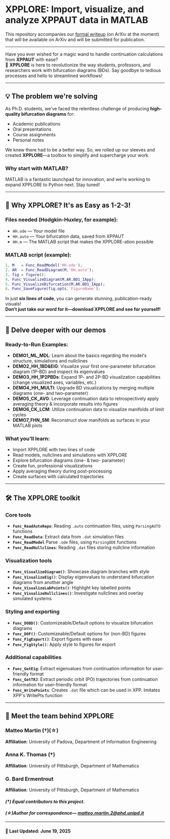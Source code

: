 # **XPPLORE: Import, visualize, and analyze XPPAUT data in MATLAB**

This repository accompanies our [formal writeup](https://arxiv.org/abs/2507.02709v1) (on ArXiv at the moment) that will be available on ArXiv and will be submitted for publication.

---

Have you ever wished for a magic wand to handle continuation calculations from **XPPAUT** with ease?  
🔎 **XPPLORE** is here to revolutionize the way students, professors, and researchers work with bifurcation diagrams (BDs). Say goodbye to tedious processes and hello to streamlined workflows!

---

## 💡 **The problem we're solving**

As Ph.D. students, we’ve faced the relentless challenge of producing **high-quality bifurcation diagrams** for:
- Academic publications
- Oral presentations
- Course assignments
- Personal notes

We knew there had to be a better way. So, we rolled up our sleeves and created **XPPLORE**—a toolbox to simplify and supercharge your work.

### **Why start with MATLAB?**

MATLAB is a fantastic launchpad for innovation, and we’re working to expand XPPLORE to Python next. Stay tuned!

---

## 🚀 **Why XPPLORE? It's as Easy as 1-2-3!**

### Files needed (Hodgkin-Huxley, for example):
- `HH.ode` — Your model file
- `HH.auto` — Your bifurcation data, saved from XPPAUT
- `HH.m` — The MATLAB script that makes the XPPLORE-ation possible 

### MATLAB script (example):

```matlab
1. M   = Func_ReadModel('HH.ode');
2. AR  = Func_ReadDiagram(M,'HH.auto');
3. fig = figure();
4. Func_VisualizeDiagram(M,AR.BD1_IApp);
5. Func_VisualizeBifurcation(M,AR.BD1_IApp);
6. Func_SaveFigure(fig,opts,'FigureName');
```

In just **six lines of code**, you can generate stunning, publication-ready visuals!  
**Don’t just take our word for it—download XPPLORE and see for yourself!**

---

## 📝 **Delve deeper with our demos**

### Ready-to-Run Examples:
- **DEMO1_ML_MDL**: Learn about the basics regarding the model's structure, simulations and nullclines
- **DEMO2_HH_1BD&EIG**: Visualize your first one-parameter bifurcation diagram (1P-BD) and inspect its eigenvalues
- **DEMO3_HH_1P2PBDs**: Expand 1P- and 2P-BD visualization capabilities (change visualized axes, variables, etc.)
- **DEMO4_HH_MULTI**: Upgrade BD visualizations by merging multiple diagrams (one- and two-parameter)
- **DEMO5_CK_AVG**: Leverage continuation data to retrospectively apply averaging theory & incorporate results into figures
- **DEMO6_CK_LCM**: Utilize continuation data to visualize manifolds of limit cycles
- **DEMO7_FHN_SM**: Reconstruct slow manifolds as surfaces in your MATLAB plots

### What you’ll learn:
- Import XPPLORE with two lines of code
- Read models, nullclines and simulations with XPPLORE
- Explore bifurcation diagrams (one- & two- parameter)
- Create fun, professional visualizations
- Apply averaging theory during post-processing
- Create surfaces with calculated trajectories 

---

## 🛠️ **The XPPLORE toolkit**

### **Core tools**
- **`Func_ReadAutoRepo`**: Reading `.auto` continuation files, using `ParsingAUTO` functions
- **`Func_ReadData`**: Extract data from `.dat` simulation files
- **`Func_ReadModel`** Parse `.ode` files, using `ParsingODE` functions
- **`Func_ReadNullclines`**: Reading `.dat` files storing nullcline information

### **Visualization tools**
- **`Func_VisualizeDiagram()`**: Showcase diagram branches with style
- **`Func_VisualizeEig()`**: Display eigenvalues to understand bifurcation diagrams from another angle
- **`Func_VisualizeLabPoints()`**: Highlight key labelled points
- **`Func_VisualizeNullclines()`**: Investigate nullclines and overlay simulated systems

### **Styling and exporting**
- **`Func_DOBD()`**: Customizeable/Default options to visualize bifurcation diagrams
- **`Func_DOF()`**: Customizeable/Default options for (non-BD) figures
- **`Func_FigExport()`**: Export figures with ease
- **`Func_FigStyle()`**: Apply style to figures for export

### **Additional capabilities**
- **`Func_GetEig`**: Extract eigenvalues from continuation information for user-friendly format
- **`Func_GetTRJ`**: Extract periodic orbit (PO) trajectories from continuation information for user-friendly format
- **`Func_WritePoints`**: Creates `.dat` file which can be used in XPP. Imitates XPP's WritePts function

---

## 👥 **Meet the team behind XPPLORE**

### **Matteo Martin** (†)(☆)
**Affiliation**: University of Padova, Department of Information Engineering  

### **Anna K. Thomas** (†)
**Affiliation**: University of Pittsburgh, Department of Mathematics

### **G. Bard Ermentrout**
**Affiliation**: University of Pittsburgh, Department of Mathematics

#### *(†) Equal contributors to this project.*
#### *(☆)Author for correspondence— matteo.martin.2@phd.unipd.it*

---

#### **📅 Last Updated:** June 19, 2025
